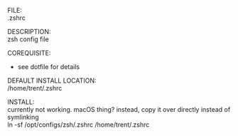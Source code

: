 FILE:  
.zshrc  

DESCRIPTION:  
zsh config file  

COREQUISITE:  
* see dotfile for details  

DEFAULT INSTALL LOCATION:  
/home/trent/.zshrc  

INSTALL:   
currently not working. macOS thing? instead, copy it over directly instead of symlinking  
ln -sf /opt/configs/zsh/.zshrc /home/trent/.zshrc  


